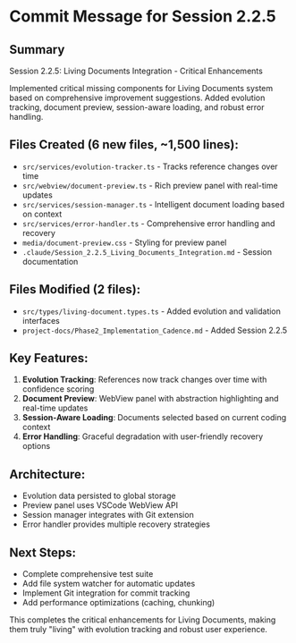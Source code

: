 # Commit Message for Session 2.2.5

## Summary
Session 2.2.5: Living Documents Integration - Critical Enhancements

Implemented critical missing components for Living Documents system based on comprehensive improvement suggestions. Added evolution tracking, document preview, session-aware loading, and robust error handling.

## Files Created (6 new files, ~1,500 lines):
- `src/services/evolution-tracker.ts` - Tracks reference changes over time
- `src/webview/document-preview.ts` - Rich preview panel with real-time updates  
- `src/services/session-manager.ts` - Intelligent document loading based on context
- `src/services/error-handler.ts` - Comprehensive error handling and recovery
- `media/document-preview.css` - Styling for preview panel
- `.claude/Session_2.2.5_Living_Documents_Integration.md` - Session documentation

## Files Modified (2 files):
- `src/types/living-document.types.ts` - Added evolution and validation interfaces
- `project-docs/Phase2_Implementation_Cadence.md` - Added Session 2.2.5

## Key Features:
1. **Evolution Tracking**: References now track changes over time with confidence scoring
2. **Document Preview**: WebView panel with abstraction highlighting and real-time updates
3. **Session-Aware Loading**: Documents selected based on current coding context
4. **Error Handling**: Graceful degradation with user-friendly recovery options

## Architecture:
- Evolution data persisted to global storage
- Preview panel uses VSCode WebView API
- Session manager integrates with Git extension
- Error handler provides multiple recovery strategies

## Next Steps:
- Complete comprehensive test suite
- Add file system watcher for automatic updates
- Implement Git integration for commit tracking
- Add performance optimizations (caching, chunking)

This completes the critical enhancements for Living Documents, making them truly "living" with evolution tracking and robust user experience.